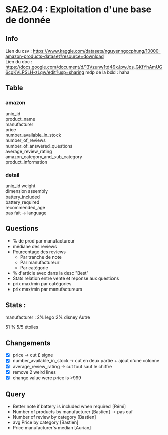 # SAE2.04 : Exploitation d'une base de donnée

## Info

Lien du csv : https://www.kaggle.com/datasets/nguyenngocphung/10000-amazon-products-dataset?resource=download  
Lien du doc : https://docs.google.com/document/d/13Vzunw1td49xJpwJos_GKfYhAmUG6cgKVLPSLH-zLqw/edit?usp=sharing
mdp de la bdd : haha  

## Table

### amazon
uniq_id  
product_name  
manufacturer  
price  
number_available_in_stock  
number_of_reviews  
number_of_answered_questions  
average_review_rating  
amazon_category_and_sub_category  
product_information  

### detail
uniq_id
weight  
dimension
assembly   
battery_included  
battery_required  
recommended_age  
pas fait -> language

## Questions
* % de prod par manufactureur
* médiane des reviews
* Pourcentage des reviews 
  * Par tranche de note
  * Par manufactureur
  * Par catégorie
* % d'article avec dans la desc "Best"
* Stats relation entre vente et reponse aux questions
* prix max/min par catégories
* prix max/min par manufactureurs


## Stats :
manufacturer :
2% lego
2% disney
Autre

51 % 5/5 étoiles

## Changements
- [X] price -> cut £ signe
- [X] number_available_in_stock -> cut en deux partie + ajout d'une colonne
- [X] average_review_rating -> cut tout sauf le chiffre
- [X] remove 2 weird lines
- [X] change value were price is >999

## Query
- Better note if battery is included when required [Rémi]
- Number of products by manufacturer [Bastien] -> pas ouf
- Number of review by category [Bastien]
- avg Price by category [Bastien]
- Price manufacturer's median [Aurian]
